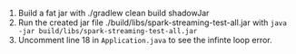 1. Build a fat jar with ./gradlew clean build shadowJar
2. Run the created jar file ./build/libs/spark-streaming-test-all.jar with `java -jar build/libs/spark-streaming-test-all.jar`
3. Uncomment line 18 in `Application.java` to see the infinte loop error.
